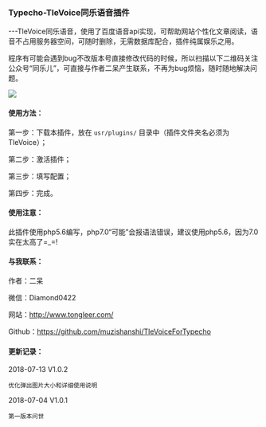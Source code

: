 ### Typecho-TleVoice同乐语音插件

---TleVoice同乐语音，使用了百度语音api实现，可帮助网站个性化文章阅读，语音不占用服务器空间，可随时删除，无需数据库配合，插件纯属娱乐之用。

程序有可能会遇到bug不改版本号直接修改代码的时候，所以扫描以下二维码关注公众号“同乐儿”，可直接与作者二呆产生联系，不再为bug烦恼，随时随地解决问题。

<img src="http://me.tongleer.com/content/uploadfile/201706/008b1497454448.png">

#### 使用方法：
第一步：下载本插件，放在 `usr/plugins/` 目录中（插件文件夹名必须为TleVoice）；

第二步：激活插件；

第三步：填写配置；

第四步：完成。

#### 使用注意：
此插件使用php5.6编写，php7.0“可能”会报语法错误，建议使用php5.6，因为7.0实在太高了=_=!

#### 与我联系：
作者：二呆

微信：Diamond0422

网站：http://www.tongleer.com/

Github：https://github.com/muzishanshi/TleVoiceForTypecho

#### 更新记录：
2018-07-13 V1.0.2

	优化弹出图片大小和详细使用说明

2018-07-04 V1.0.1

	第一版本问世